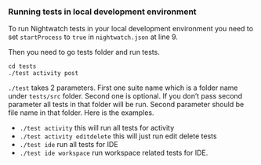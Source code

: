 ### Running tests in local development environment


To run Nightwatch tests in your local development environment you need to set `startProcess` to `true` in `nightwatch.json` at line 9.

Then you need to go tests folder and run tests.

```
cd tests
./test activity post
```

`./test` takes 2 parameters. First one suite name which is a folder name under `tests/src` folder. Second one is optional. If you don’t pass second parameter all tests in that folder will be run. Second parameter should be file name in that folder. Here is the examples.


- `./test activity` this will run all tests for activity
- `./test activity editdelete` this will just run edit delete tests
- `./test ide` run all tests for IDE
- `./test ide workspace` run workspace related tests for IDE.
